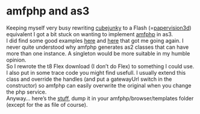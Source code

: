 <!--
  id: 296
  date: 2007-04-15T21:07:43
  modified: 2014-03-11T08:47:30
  slug: amfphp-and-as3
  type: post
  excerpt: <p>Keeping myself very busy rewriting cubejunky to a Flash (=papervision3d) equivalent I got a bit stuck on wanting to implement amfphp in as3. I did find some good examples here and here that got me going again. I never quite understood why amfphp generates as2 classes that can have more than one instance. A singleton [&hellip;]</p> 
  content: <p>Keeping myself very busy rewriting <a href="javascript:Sjeiti.showIFrame('coderef.php?id=611',800,600,'Cubejunky',this)" title="Remember Sokoban?... sort of like that but then in 3D">cubejunky</a> to a Flash (=<a href="http://www.papervision3d.org" target="pv3d">papervision3d</a>) equivalent I got a bit stuck on wanting to implement <a href="http://www.amfphp.org/" target="ap">amfphp</a> in as3.<br /> I did find some good examples <a href="http://www.oscartrelles.com/archives/as3_flash_remoting_example" target="ot">here</a> and <a href="http://t8design.com/weblogs/?p=14" target="t8d">here</a> that got me going again. I never quite understood why amfphp generates as2 classes that can have more than one instance. A singleton would be more suitable in my humble opinion.<br /> So I rewrote the t8 Flex download (I don&#8217;t do Flex) to something I could use. I also put in some trace code you might find usefull. I usually extend this class and override the handles (and put a gatewayUrl switch in the constructor) so amfphp can easily overwrite the original when you change the php service.<br /> Anyway&#8230; here&#8217;s the <a href="/wordpress/wp-content/uploads/amfphp_as3.zip">stuff</a>, dump it in your amfphp/browser/templates folder (except for the as file of course).</p> 
  categories: code,backend,work,Actionscript
  tags: amfphp
-->

# amfphp and as3

<p>Keeping myself very busy rewriting <a href="javascript:Sjeiti.showIFrame('coderef.php?id=611',800,600,'Cubejunky',this)" title="Remember Sokoban?... sort of like that but then in 3D">cubejunky</a> to a Flash (=<a href="http://www.papervision3d.org" target="pv3d">papervision3d</a>) equivalent I got a bit stuck on wanting to implement <a href="http://www.amfphp.org/" target="ap">amfphp</a> in as3.<br />
I did find some good examples <a href="http://www.oscartrelles.com/archives/as3_flash_remoting_example" target="ot">here</a> and <a href="http://t8design.com/weblogs/?p=14" target="t8d">here</a> that got me going again. I never quite understood why amfphp generates as2 classes that can have more than one instance. A singleton would be more suitable in my humble opinion.<br />
So I rewrote the t8 Flex download (I don&#8217;t do Flex) to something I could use. I also put in some trace code you might find usefull. I usually extend this class and override the handles (and put a gatewayUrl switch in the constructor) so amfphp can easily overwrite the original when you change the php service.<br />
Anyway&#8230; here&#8217;s the <a href="/wordpress/wp-content/uploads/amfphp_as3.zip">stuff</a>, dump it in your amfphp/browser/templates folder (except for the as file of course).</p>


